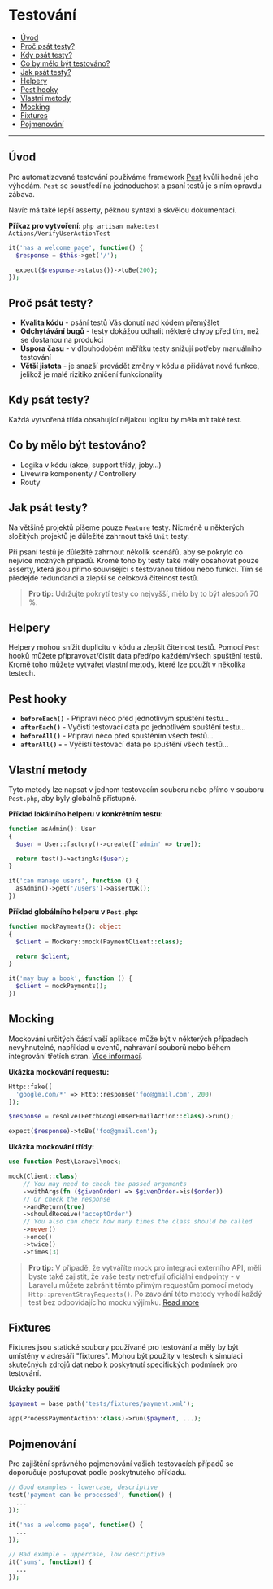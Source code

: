 # Testování

- [Úvod](#introduction)
- [Proč psát testy?](#why-write-tests)
- [Kdy psát testy?](#when-to-write-tests)
- [Co by mělo být testováno?](#what-should-be-tested)
- [Jak psát testy?](#how-to-write-tests)
- [Helpery](#helpers)
- [Pest hooky](#pest-hooks)
- [Vlastní metody](#custom-methods)
- [Mocking](#mocking)
- [Fixtures](#fixtures)
- [Pojmenování](#naming)

---

<a name="introduction"></a>

## Úvod

Pro automatizované testování používáme framework [Pest](https://pestphp.com/) kvůli hodně jeho výhodám. `Pest` se soustředí na jednoduchost a psaní testů je s ním opravdu zábava.

Navíc má také lepší asserty, pěknou syntaxi a skvělou dokumentaci.

**Příkaz pro vytvoření:** `php artisan make:test Actions/VerifyUserActionTest`

```php
it('has a welcome page', function() {
  $response = $this->get('/');

  expect($response->status())->toBe(200);
});
```

<a name="why-write-tests"></a>

## Proč psát testy?

- **Kvalita kódu** - psání testů Vás donutí nad kódem přemýšlet
- **Odchytávání bugů** - testy dokážou odhalit některé chyby před tím, než se dostanou na produkci
- **Úspora času** - v dlouhodobém měřítku testy snižují potřeby manuálního testování
- **Větší jistota** - je snazší provádět změny v kódu a přidávat nové funkce, jelikož je malé rizitiko zničení funkcionality

<a name="when-to-write-tests"></a>

## Kdy psát testy?

Každá vytvořená třída obsahující nějakou logiku by měla mít také test.

<a name="what-should-be-tested"></a>

## Co by mělo být testováno?

- Logika v kódu (akce, support třídy, joby…)
- Livewire komponenty / Controllery
- Routy

<a name="how-to-write-tests"></a>

## Jak psát testy?

Na většině projektů píšeme pouze `Feature` testy. Nicméně u některých složitých projektů je důležité zahrnout také `Unit` testy.

Při psaní testů je důležité zahrnout několik scénářů, aby se pokrylo co nejvíce možných případů. Kromě toho by testy také měly obsahovat pouze asserty, která jsou přímo související s testovanou třídou nebo funkcí. Tím se předejde redundanci a zlepší se celoková čitelnost testů.

> **Pro tip:** Udržujte pokrytí testy co nejvyšší, mělo by to být alespoň 70 %.

<a name="helpers"></a>

## Helpery

Helpery mohou snížit duplicitu v kódu a zlepšit čitelnost testů. Pomocí `Pest` hooků můžete připravovat/čistit data před/po každém/všech spuštění testů. Kromě toho můžete vytvářet vlastní metody, které lze použít v několika testech.

<a name="pest-hooks"></a>

## Pest hooky

- **`beforeEach()`** - Připraví něco před jednotlivým spuštění testu…
- **`afterEach()`** - Vyčistí testovací data po jednotlivém spuštění testu…
- **`beforeAll()`** - Připraví něco před spuštěním všech testů…
- **`afterAll()` -** - Vyčistí testovací data po spuštění všech testů…

<a name="custom-methods"></a>

## Vlastní metody

Tyto metody lze napsat v jednom testovacím souboru nebo přímo v souboru `Pest.php`, aby byly globálně přístupné.

**Příklad lokálního helperu v konkrétním testu:**

```php
function asAdmin(): User
{
  $user = User::factory()->create(['admin' => true]);

  return test()->actingAs($user);
}

it('can manage users', function () {
  asAdmin()->get('/users')->assertOk();
})
```

**Příklad globálního helperu v `Pest.php`:**

```php
function mockPayments(): object
{
  $client = Mockery::mock(PaymentClient::class);

  return $client;
}

it('may buy a book', function () {
  $client = mockPayments();
})
```

<a name="mocking"></a>

## Mocking

Mockování určitých částí vaší aplikace může být v některých případech nevyhnutelné, například u eventů, nahrávání souborů nebo během integrování třetích stran. [Více informací](https://laravel.com/docs/mocking).

**Ukázka mockování requestu:**

```php
Http::fake([
  'google.com/*' => Http::response('foo@gmail.com', 200)
]);

$response = resolve(FetchGoogleUserEmailAction::class)->run();

expect($response)->toBe('foo@gmail.com');
```

**Ukázka mockování třídy:**

```php
use function Pest\Laravel\mock;

mock(Client::class)
    // You may need to check the passed arguments
    ->withArgs(fn ($givenOrder) => $givenOrder->is($order))
    // Or check the response
    ->andReturn(true)
    ->shouldReceive('acceptOrder')
    // You also can check how many times the class should be called
    ->never()
    ->once()
    ->twice()
    ->times(3)
```

> **Pro tip:** V případě, že vytváříte mock pro integraci externího API, měli byste také zajistit, že vaše testy netrefují oficiální endpointy - v Laravelu můžete zabránit těmto přímým requestům pomocí metody `Http::preventStrayRequests()`. Po zavolání této metody vyhodí každý test bez odpovídajícího mocku výjimku. [Read more](https://laravel.com/docs/http-client#preventing-stray-requests)

<a name="fixtures"></a>

## Fixtures

Fixtures jsou statické soubory používané pro testování a měly by být umístěny v adresáři "fixtures". Mohou být použity v testech k simulaci skutečných zdrojů dat nebo k poskytnutí specifických podmínek pro testování.

**Ukázky použití**

```php
$payment = base_path('tests/fixtures/payment.xml');

app(ProcessPaymentAction::class)->run($payment, ...);
```

<a name="naming"></a>

## Pojmenování

Pro zajištění správného pojmenování vašich testovacích případů se doporučuje postupovat podle poskytnutého příkladu.

```php
// Good examples - lowercase, descriptive
test('payment can be processed', function() {
  ...
});

it('has a welcome page', function() {
  ...
});

// Bad example - uppercase, low descriptive
it('sums', function() {
  ...
});
```
